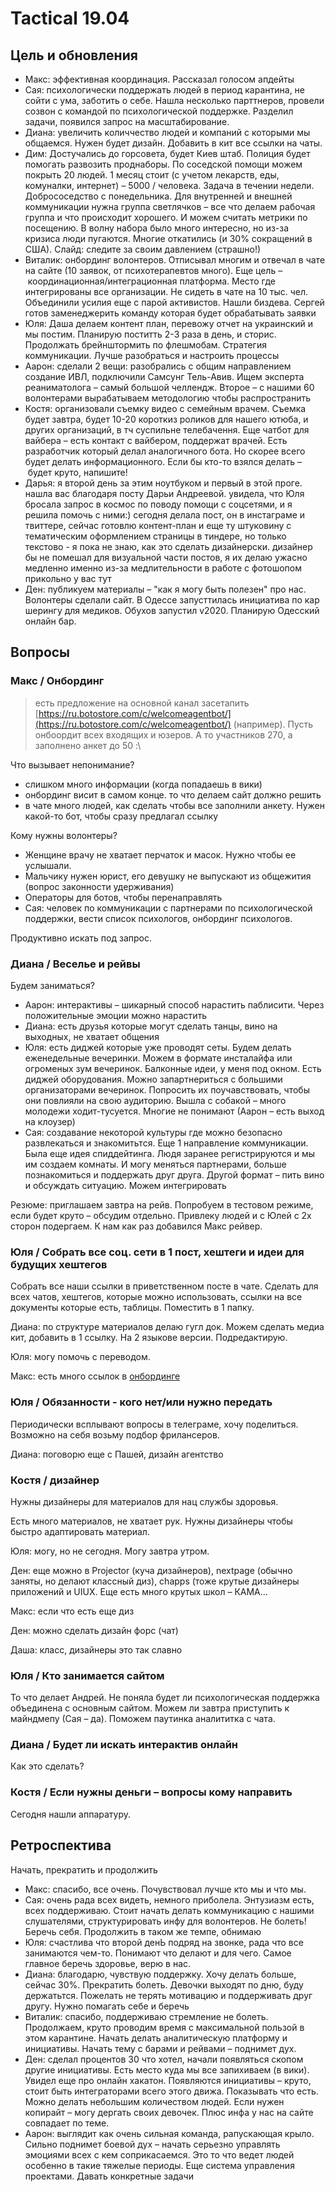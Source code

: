# Tactical 19.04

## Цель и обновления

* Макс: эффективная координация. Рассказал голосом апдейты
* Сая: психологически поддержать людей в период карантина, не сойти с ума, заботить о себе. Нашла несколько парттнеров, провели созвон с командой по психологической поддержке. Разделил задачи, появился запрос на масштабирование. 
* Диана: увеличить количчество людей и компаний с которыми мы общаемся. Нужен будет дизайн. Добавить в кит все ссылки на чаты. 
* Дим: Достучались до горсовета, будет Киев штаб. Полиция будет помогать развозить проднаборы. По соседской помощи можем покрыть 20 людей. 1 месяц стоит \(с учетом лекарств, еды, комуналки, интернет\) – 5000 / человека. Задача в течении недели. Добрососедство с понедельника. Для внутренней и внешней коммуникации нужна группа светлячков – все что делаем рабочая группа и что происходит хорошего. И можем считать метрики по посещению. В волну набора было много интересно, но из-за кризиса люди пугаются. Многие откатились \(и 30% сокращений в США\). Слайд: следите за своим давлением \(страшно!\)
* Виталик: онбординг волонтеров. Отписывал многим и отвечал в чате на сайте \(10 заявок, от психотерапевтов много\). Еще цель – координационная/интеграционная платформа. Место где интегрированы все организации. Не сидеть в чате на 10 тыс. чел. Объединили усилия еще с парой активистов. Нашли биздева. Сергей готов заменеджерить команду которая будет обрабатывать заявки
* Юля: Даша делаем контент план, перевожу отчет на украинский и мы постим. Планирую поститть 2-3 раза в день, и сторис. Продолжать брейнштормить по флешмобам. Стратегия коммуникации. Лучше разобраться и настроить процессы
* Аарон: сделали 2 вещи: разобрались с общим направлением создание ИВЛ, подключили Самсунг Тель-Авив. Ищем эксперта реаниматолога – самый большой челлендж. Второе – с нашими 60 волонтерами вырабатываем методологию чтобы распространить
* Костя: организовали съемку видео с семейным врачем. Съемка будет завтра, будет 10-20 короткиз роликов для нашего ютюба, и других организаций, в тч суспильне телебачення. Еще чатбот для вайбера – есть контакт с вайбером, поддержат врачей. Есть разработчик который делал аналогичного бота. Но скорее всего будет делать информационного. Если бы кто-то взялся делать – будет круто, напишите!
* Дарья: я второй день за этим ноутбуком и первый в этой проге. нашла вас благодаря посту Дарьи Андреевой. увидела, что Юля бросала запрос в космос по поводу помощи с соцсетями, и я решила помочь с ними:\) сегодня делала пост, он в инстаграме и твиттере, сейчас готовлю контент-план и еще ту штуковину с тематическим оформлением страницы в тиндере, но только текстово - я пока не знаю, как это сделать дизайнерски. дизайнер бы не помешал для визуальной части постов, я их делаю ужасно медленно именно из-за медлительности в работе с фотошопом прикольно у вас тут
* Ден: публикуем материалы – "как я могу быть полезен" про нас. Волонтеры сделали сайт. В Одессе запусттилась инициатива по кар шерингу для медиков. Обухов запустил v2020. Планирую Одесский онлайн бар.

## Вопросы

### Макс / Онбординг

> есть предложение на основной канал засетапить [https://ru.botostore.com/c/welcomeagentbot/](https://ru.botostore.com/c/welcomeagentbot/) \(например\). Пусть онбоордит всех входящих и юзеров. А то участников 270, а заполнено анкет до 50 :\

Что вызывает непонимание?

* слишком много информации \(когда попадаешь в вики\)
* онбординг висит в самом конце. то что делаем сайт должно решить
* в чате много людей, как сделать чтобы все заполнили анкету. Нужен какой-то бот, чтобы сразу предлагал ссылку

Кому нужны волонтеры?

* Женщине врачу не хватает перчаток и масок. Нужно чтобы ее услышали.
* Мальчику нужен юрист, его девушку не выпускают из общежития \(вопрос законности удерживания\)
* Операторы для ботов, чтобы перенаправлять
* Сая: человек по коммуникации с партнерами по психологической поддержки, вести список психологов, онбординг психологов.

Продуктивно искать под запрос.

### Диана / Веселье и рейвы

Будем заниматься?

* Аарон: интерактивы – шикарный способ нарастить паблисити. Через положительные эмоции можно нарастить
* Диана: есть друзья которые могут сделать танцы, вино на выходных, не хватает общения
* Юля: есть диджей которые уже проводят сеты. Будем делать еженедельные вечеринки. Можем в формате инсталайфа или огроменых зум вечеринок. Балконные идеи, у меня под окном. Есть диджей оборудования. Можно запартнериться с большими организаторами вечеринок. Попросить их поучавствовать, чтобы они повлияли на свою аудиторию. Вышла с собакой – много молодежи ходит-тусуется. Многие не понимают \(Аарон – есть выход на клоузер\)
* Сая: создавание некоторой культуры где можно безопасно развлекаться и знакомитьтся. Еще 1 направление коммуникации. Была еще идея спиддейтинга. Людя заранее регистрируются и мы им создаем комнаты. И могу меняться партнерами, больше познакомиться и поддержать друг друга. Другой формат – пить вино и обсуждать ситуацию. Можем интегрировать

Резюме: приглашаем завтра на рейв. Попробуем в тестовом режиме, если будет круто – обсудим отдельно.  Привлеку людей и с Юлей с 2х сторон подергаем. К нам как раз добавился Макс рейвер.

### Юля / Собрать все соц. сети в 1 пост, хештеги и идеи для будущих хештегов

Собрать все наши ссылки в приветственном посте в чате. Сделать для всех чатов, хештегов, которые можно использовать, ссылки на все документы которые есть, таблицы. Поместить в 1 папку.

Диана: по структуре материалов делаю гугл док. Можем сделать медиа кит, добавить в 1 ссылку. На 2 языкове версии. Подредактирую.

Юля: могу помочь с переводом.

Макс: есть много ссылок в [онбординге](../informaciya-dlya-volonterov-onboarding/)

### Юля / Обязанности - кого нет/или нужно передать

Периодически всплывают вопросы в телеграме, хочу поделиться. Возможно на себя возьму подбор фрилансеров. 

Диана: поговорю еще с Пашей, дизайн агентство

### Костя / дизайнер

Нужны дизайнеры для материалов для нац службы здоровья. 

Есть много материалов, не хватает рук. Нужны дизайнеры чтобы быстро адаптировать материал. 

Юля: могу, но не сегодня. Могу завтра утром.

Ден: еще можно в Projector \(куча дизайнеров\), nextpage \(обычно заняты, но делают классный диз\), chapps \(тоже крутые дизайнеры приложений и UIUX. Еще есть много крутых школ – КАМА... 

Макс: если что есть еще диз

Ден: можно сделать дизайн форс \(чат\)

Даша: класс, дизайнеры это так славно

### Юля / Кто занимается сайтом

То что делает Андрей. Не поняла будет ли психологическая поддержка объединена с основным сайтом. Можем ли завтра приступить к майндмепу \(Сая – да\). Поможем паутинка аналититка с чата.

### Диана / Будет ли искать интерактив онлайн

Как это сделать?

### Костя / Если нужны деньги – вопросы кому направить

Сегодня нашли аппаратуру. 

### 

## Ретроспектива

Начать, прекратить и продолжить

* Макс: спасибо, все очень. Почувствовал лучше кто мы и что мы.
* Сая: очень рада всех видеть, немного приболела. Энтузиазм есть, всех поддерживаю. Стоит начать делать коммуникацию с нашими слушателями, структурировать инфу для волонтеров. Не болеть! Беречь себя. Продолжить в таком же темпе, обнимаю
* Юля: счастлива что второй денЬ подряд на звонке, рада что все занимаются чем-то. Понимают что делают и для чего. Самое главное беречь здоровье, верю в нас.
* Диана: благодарю, чувствую поддержку. Хочу делать больше, сейчас 30%. Прекратить болеть. Девочки выходят по дню, буду держатьтся. Пожелать не терять мотивацию и поддерживать друг другу. Нужно помагать себе и беречь
* Виталик: спасибо, поддерживаю стремление не болеть. Продолжаем, круто проводим время с максимальной пользой в этом карантине. Начать делать аналитическую платформу и инициативы. Начать тему с барами и рейвами – поднимет дух.
* Ден: сделал процентов 30 что хотел, начали появляться скопом другие инициативы. Есть место куда мы все запихиваем \(в вики\). Увидел еще про онлайн хакатон. Появляются инициативы – круто, стоит быть интеграторами всего этого движа. Показывать что есть. Можно делать небольшим количеством людей. Если нужен копирайт – могу дергать своих девочек. Плюс инфа у нас на сайте совпадает по теме.
* Аарон:  выглядит как очень сильная команда, рапускающая крыло. Сильно поднимет боевой дух – начать серьезно управлять эмоциями всех с кем соприкасаемся. Это то что ведет людей особенно в такие тяжелые периоды. Еще система управления проектами. Давать конкретные задачи

